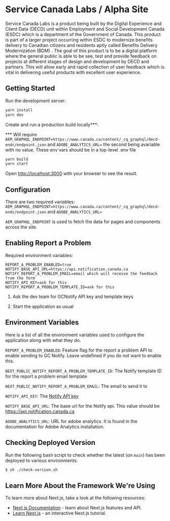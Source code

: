 # Service Canada Labs / Alpha Site

Service Canada Labs is a product being built by the Digital Experience and Client Data (DECD) unit within Employment and
Social Development Canada (ESDC) which is a department of the Government of Canada. This product is part of a larger
project occurring within ESDC to modernize benefits delivery to Canadian citizens and residents aptly called Benefits
Delivery Modernization (BDM) . The goal of this product is to be a digital platform where the general public is able to
be see, test and provide feedback on projects at different stages of design and development by DECD and partners.
This will allow early and rapid collection of user feedback which is vital in delivering useful products with excellent
user experience.

## Getting Started
 
Run the development server:

```bash
yarn install
yarn dev
```

Create and run a production build locally\*\*\*:

\*\*\* Will require `AEM_GRAPHQL_ENDPOINT=https://www.canada.ca/content/_cq_graphql/decd-endc/endpoint.json` and `ADOBE_ANALYTICS_URL=` the second being avariable with no value. These env vars should be in a top-level .env file

```bash
yarn build
yarn start
```

Open [http://localhost:3000](http://localhost:3000) with your browser to see the result.

## Configuration

There are two required variables: `AEM_GRAPHQL_ENDPOINT=https://www.canada.ca/content/_cq_graphql/decd-endc/endpoint.json` and `ADOBE_ANALYTICS_URL=`

`AEM_GRAPHQL_ENDPOINT` is used to fetch the data for pages and components across the site.

## Enabling Report a Problem

Required environment variables:

```code
REPORT_A_PROBLEM_ENABLED=true
NOTIFY_BASE_API_URL=https://api.notification.canada.ca
NOTIFY_REPORT_A_PROBLEM_EMAIL=email which will receive the feedback from the form
NOTIFY_API_KEY=ask for this
NOTIFY_REPORT_A_PROBLEM_TEMPLATE_ID=ask for this
```

1. Ask the dev team for GCNotify API key and template keys

2. Start the application as usual

## Environment Variables

Here is a list of all the environment variables used to configure the application along with what they do.

`REPORT_A_PROBLEM_ENABLED`: Feature flag for the report a problem API to enable sending to GC Notify. Leave undefined if
you do not want to enable this.

`NEXT_PUBLIC_NOTIFY_REPORT_A_PROBLEM_TEMPLATE_ID`: The Notify template ID for the report a problem email template

`NEXT_PUBLIC_NOTIFY_REPORT_A_PROBLEM_EMAIL`: The email to send it to

`NOTIFY_API_KEY`: The [Notify API key](https://documentation.notification.canada.ca/en/start.html#headers)

`NOTIFY_BASE_API_URL`: The base url for the Notify api. This value should be https://api.notification.canada.ca

`ADOBE_ANALYTICS_URL`: URL for adobe analytics. It is found in the documentation for Adobe Analytics
installation.

## Checking Deployed Version
Run the following bash script to check whether the latest (on `main`) has been deployed to various environments:
```bash
$ sh ./check-version.sh
```

## Learn More About the Framework We're Using

To learn more about Next.js, take a look at the following resources:

- [Next.js Documentation](https://nextjs.org/docs) - learn about Next.js features and API.
- [Learn Next.js](https://nextjs.org/learn) - an interactive Next.js tutorial. 
